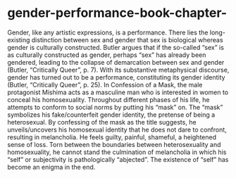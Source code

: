 # gender-performance-book-chapter-

 Gender, like any artistic expressions, is a performance. There lies the 
long-existing distinction between sex and gender that sex is biological whereas gender 
is culturally constructed. Butler argues that if the so-called “sex” is as culturally 
constructed as gender, perhaps “sex” has already been gendered, leading to the 
collapse of demarcation between sex and gender (Butler, “Critically Queer”, p. 7). 
With its substantive metaphysical discourse, gender has turned out to be a 
performance, constituting its gender identity (Butler, “Critically Queer”, p. 25). In 
Confession of a Mask, the male protagonist Mishima acts as a masculine man who is 
interested in women to conceal his homosexuality. Throughout different phases of his 
life, he attempts to conform to social norms by putting his “mask” on. The “mask” 
symbolizes his fake/counterfeit gender identity, the pretense of being a heterosexual. 
By confessing of the mask as the title suggests, he unveils/uncovers his homosexual 
identity that he does not dare to confront, resulting in melancholia. He feels guilty, 
painful, shameful, a heightened sense of loss. Torn between the boundaries between 
heterosexuality and homosexuality, he cannot stand the culmination of melancholia in 
which his “self” or subjectivity is pathologically “abjected”. The existence of “self” 
has become an enigma in the end. 
